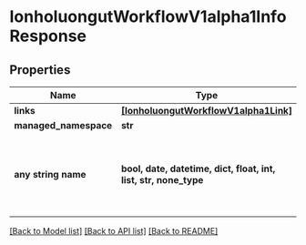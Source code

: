 # IonholuongutWorkflowV1alpha1InfoResponse


## Properties
Name | Type | Description | Notes
------------ | ------------- | ------------- | -------------
**links** | [**[IonholuongutWorkflowV1alpha1Link]**](IonholuongutWorkflowV1alpha1Link.md) |  | [optional] 
**managed_namespace** | **str** |  | [optional] 
**any string name** | **bool, date, datetime, dict, float, int, list, str, none_type** | any string name can be used but the value must be the correct type | [optional]

[[Back to Model list]](../README.md#documentation-for-models) [[Back to API list]](../README.md#documentation-for-api-endpoints) [[Back to README]](../README.md)


